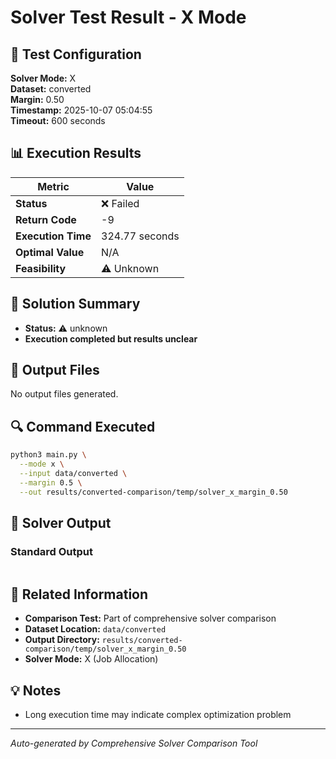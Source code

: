 # Solver Test Result - X Mode

## 🔧 Test Configuration

**Solver Mode:** X  
**Dataset:** converted  
**Margin:** 0.50  
**Timestamp:** 2025-10-07 05:04:55  
**Timeout:** 600 seconds  

## 📊 Execution Results

| Metric | Value |
|--------|-------|
| **Status** | ❌ Failed |
| **Return Code** | -9 |
| **Execution Time** | 324.77 seconds |
| **Optimal Value** | N/A |
| **Feasibility** | ⚠️ Unknown |

## 🎯 Solution Summary

- **Status:** ⚠️ unknown
- **Execution completed but results unclear**


## 📁 Output Files

No output files generated.


## 🔍 Command Executed

```bash
python3 main.py \
  --mode x \
  --input data/converted \
  --margin 0.5 \
  --out results/converted-comparison/temp/solver_x_margin_0.50
```

## 📝 Solver Output

### Standard Output
```

```

## 🔗 Related Information

- **Comparison Test:** Part of comprehensive solver comparison
- **Dataset Location:** `data/converted`
- **Output Directory:** `results/converted-comparison/temp/solver_x_margin_0.50`
- **Solver Mode:** X (Job Allocation)

## 💡 Notes

- Long execution time may indicate complex optimization problem

---

*Auto-generated by Comprehensive Solver Comparison Tool*